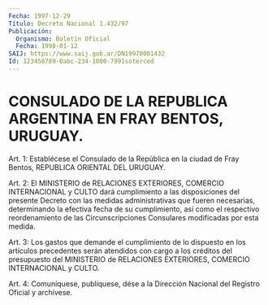 ```yaml
---
Fecha: 1997-12-29
Título: Decreto Nacional 1.432/97
Publicación:
  Organismo: Boletín Oficial
  Fecha: 1998-01-12
SAIJ: https://www.saij.gob.ar/DN19970001432
Id: 123456789-0abc-234-1000-7991soterced
---
```

# CONSULADO DE LA REPUBLICA ARGENTINA EN FRAY BENTOS, URUGUAY.

<a id="1"></a>
Art. 1: Establécese el Consulado de la República en  la ciudad de Fray Bentos, REPUBLICA ORIENTAL DEL URUGUAY.

<a id="2"></a>
Art. 2: El  MINISTERIO  de  RELACIONES  EXTERIORES,  COMERCIO INTERNACIONAL  y  CULTO  dará  cumplimiento a las disposiciones del presente  Decreto  con  las  medidas   administrativas  que  fueren necesarias, determinando la efectiva fecha  de su cumplimiento, así como    el   respectivo  reordenamiento  de  las  Circunscripciones Consulares modificadas por esta medida.

<a id="3"></a>
Art. 3: Los  gastos que demande el cumplimiento de lo dispuesto en los artículos precedentes  serán atendidos con cargo a los créditos del presupuesto del MINISTERIO  de  RELACIONES EXTERIORES, COMERCIO INTERNACIONAL y CULTO.

<a id="4"></a>
Art. 4: Comuníquese, publíquese, dése  a la Dirección Nacional del Registro Oficial y archívese.